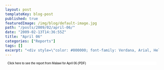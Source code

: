 ```yaml
---
layout: post
templateKey: blog-post
published: true
featuredImage: /img/blog/default-image.jpg
path: "/posts/2009/02/april-06/"
date: "2009-02-13T14:36:55Z"
title: "April 06"
categories: ["Reports"]
tags: []
excerpt: "<div style=\"color: #000000; font-family: Verdana, Arial, Helvetica, sans-serif; font-size: 10px; b..."
---
```


<div style="color: #000000; font-family: Verdana, Arial, Helvetica, sans-serif; font-size: 10px; background-image: initial; background-repeat: initial; background-attachment: initial; -webkit-background-clip: initial; -webkit-background-origin: initial; background-color: #ffffff; background-position: initial initial; margin: 8px;">

Click here to see the report from Malawi for April 06 (PDF)

</div>